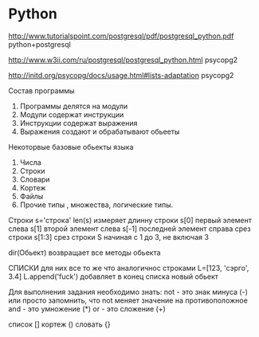 # Python
http://www.tutorialspoint.com/postgresql/pdf/postgresql_python.pdf python+postgresql

http://www.w3ii.com/ru/postgresql/postgresql_python.html psycopg2

http://initd.org/psycopg/docs/usage.html#lists-adaptation psycopg2


Состав программы 
1) Программы делятся на модули
2) Модули содержат инструкции
3) Инструкции содержат выражения
4) Выражения создают и обрабатывают обьееты


Некоторвые базовые обьекты языка
1) Числа
2) Строки
3) Словари
4) Кортеж
5) Файлы
7) Прочие типы , множества, логические типы.


Строки
s='строка'
len(s) измеряет длинну строки
s[0] первый элемент слева
s[1] второй элемент слева
s[-1] последней элемент справа
срез строки
s[1:3] срез строки S начиная с 1 до 3, не включая 3

dir(Обьект) возвращает все методы обьекта

СПИСКИ для них все то же что аналогичнос строками
L=[123, 'сэрго', 3.4]
L.append('fuck') добавляет в конец списка новый обьект

Для выполнения задания необходимо знать:
not - это знак минуса (-) или просто запомнить, что not меняет значение на противоположное
and - это умножение (*)
or - это сложение (+)

список []
кортеж ()
словать {}



